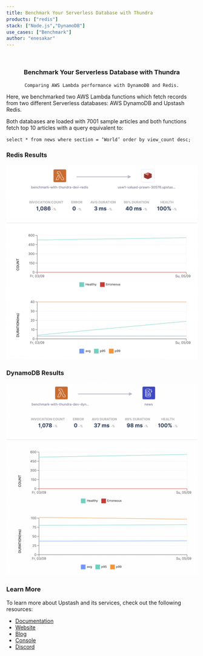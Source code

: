 ```yaml
---
title: Benchmark Your Serverless Database with Thundra
products: ["redis"]
stack: ["Node.js","DynamoDB"]
use_cases: ["Benchmark"]
author: "enesakar"
---
```



<br />
<div align="center">


  <h3 align="center">Benchmark Your Serverless Database with Thundra</h3>

  <p align="center">
    
    Comparing AWS Lambda performance with DynamoDB and Redis.

  </p>
</div>


Here, we benchmarked two AWS Lambda functions which fetch records from two different Serverless databases: AWS DynamoDB and Upstash Redis. 

Both databases are loaded with 7001 sample articles and both functions fetch top 10 articles with a query equivalent to:
```shell
select * from news where section = ‘World’ order by view_count desc;
```

### Redis Results
![](redis.png)

### DynamoDB Results

![](dynamo.png)

### Learn More

To learn more about Upstash and its services, check out the following resources:

- [Documentation](https://docs.upstash.com)
- [Website](https://upstash.com)
- [Blog](https://upstash.com/blog)
- [Console](https://console.upstash.com)
- [Discord](https://upstash.com/discord)

